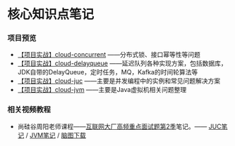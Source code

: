 # 核心知识点笔记





### 项目预览

- [【项目实战】cloud-concurrent](https://github.com/GitHubWxw/wxw-concurrent/tree/master/cloud-concurrent)  ——分布式锁、接口幂等性等问题
- [【项目实战】cloud-delayqueue](https://github.com/GitHubWxw/wxw-concurrent/tree/master/cloud-delayqueue)  ——延迟队列各种实现方案，包括数据库，JDK自带的DelayQueue，定时任务，MQ，Kafka的时间轮算法等
- [【项目实战】cloud-juc](https://github.com/GitHubWxw/wxw-concurrent/tree/master/cloud-juc)  ——主要是并发编程中的实例和常见问题解决方案
- [【项目实战】cloud-jvm](https://github.com/GitHubWxw/wxw-concurrent/tree/master/cloud-jvm)  ——主要是Java虚拟机相关问题整理



### 相关视频教程

- 尚硅谷周阳老师课程——[互联网大厂高频重点面试题第2季](https://www.bilibili.com/video/av48961087/)笔记。—— [JUC笔记](https://github.com/MaJesTySA/JVM-JUC-Core/blob/master/docs/JUC.md) / [JVM笔记](https://github.com/MaJesTySA/JVM-JUC-Core/blob/master/docs/JVM.md) / [脑图下载](https://github.com/MaJesTySA/JVM-JUC-Core/raw/master/docs/jvm%20juc.xmind) 